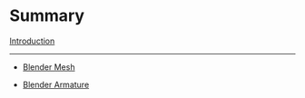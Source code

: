 # Summary

[Introduction](./introduction.md)

---

- [Blender Mesh](./blender-mesh/README.md)

- [Blender Armature](./blender-armature/README.md)
